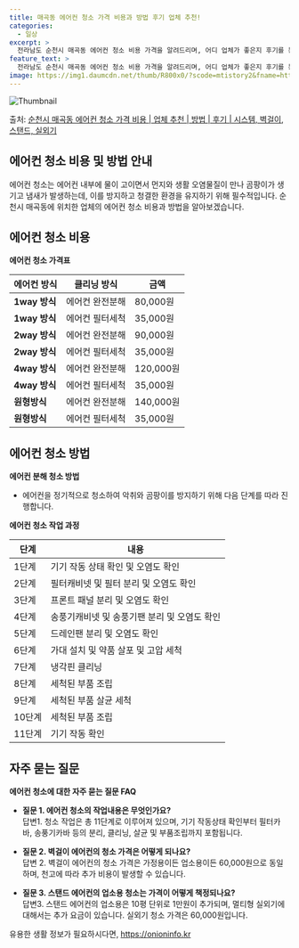 ```yaml
---
title: 매곡동 에어컨 청소 가격 비용과 방법 후기 업체 추천!
categories:
  - 일상
excerpt: >
  전라남도 순천시 매곡동 에어컨 청소 비용 가격을 알려드리며, 어디 업체가 좋은지 후기를 통해 알아보겠습니다. 현재 글에서는 시스템, 벽걸이, 스탠드, 실외기 각각에 대해 청소 비용이 나와 있으니 참고하시면 되겠습니다. 에어컨 분해 청소 방법 보기 👈 클릭셀프 에어컨 청소 방법 보기👈 클릭순천시 매곡동 에어컨 청소 비용시스템에어컨 방식클리닝방식금액1way 방식에어컨 완전분해80,000원1way 방식에어컨 필터세척35,000원2way 방식에어컨 완전분해90,000원2way 방식에어컨 필터세척35,000원4way 방식에어컨 완전분해120,000원4way 방식에어컨 필터세척35,000원원형방식에어컨 완전분해140,000원원형방식에어컨 필터세척35,000원에어컨 청소 견적 샘플 보기 👈 클릭에어컨 냄새의 원인에어..
feature_text: >
  전라남도 순천시 매곡동 에어컨 청소 비용 가격을 알려드리며, 어디 업체가 좋은지 후기를 통해 알아보겠습니다. 현재 글에서는 시스템, 벽걸이, 스탠드, 실외기 각각에 대해 청소 비용이 나와 있으니 참고하시면 되겠습니다. 에어컨 분해 청소 방법 보기 👈 클릭셀프 에어컨 청소 방법 보기👈 클릭순천시 매곡동 에어컨 청소 비용시스템에어컨 방식클리닝방식금액1way 방식에어컨 완전분해80,000원1way 방식에어컨 필터세척35,000원2way 방식에어컨 완전분해90,000원2way 방식에어컨 필터세척35,000원4way 방식에어컨 완전분해120,000원4way 방식에어컨 필터세척35,000원원형방식에어컨 완전분해140,000원원형방식에어컨 필터세척35,000원에어컨 청소 견적 샘플 보기 👈 클릭에어컨 냄새의 원인에어..
image: https://img1.daumcdn.net/thumb/R800x0/?scode=mtistory2&fname=https%3A%2F%2Fblog.kakaocdn.net%2Fdn%2FcgqyVY%2FbtsHw5S4mn1%2FFns8gciowEdeQoodqSDAs0%2Fimg.webp
---
```


![Thumbnail](https://img1.daumcdn.net/thumb/R800x0/?scode=mtistory2&fname=https%3A%2F%2Fblog.kakaocdn.net%2Fdn%2FcgqyVY%2FbtsHw5S4mn1%2FFns8gciowEdeQoodqSDAs0%2Fimg.webp)

<p>출처: <a href="https://onioninfo.kr/entry/%EC%88%9C%EC%B2%9C%EC%8B%9C-%EB%A7%A4%EA%B3%A1%EB%8F%99-%EC%97%90%EC%96%B4%EC%BB%A8-%EC%B2%AD%EC%86%8C-%EA%B0%80%EA%B2%A9-%EB%B9%84%EC%9A%A9-%EC%97%85%EC%B2%B4-%EC%B6%94%EC%B2%9C-%EB%B0%A9%EB%B2%95-%ED%9B%84%EA%B8%B0-%EC%8B%9C%EC%8A%A4%ED%85%9C-%EB%B2%BD%EA%B1%B8%EC%9D%B4-%EC%8A%A4%ED%83%A0%EB%93%9C-%EC%8B%A4%EC%99%B8%EA%B8%B0" rel="dofollow">순천시 매곡동 에어컨 청소 가격 비용 | 업체 추천 | 방법 | 후기 | 시스템, 벽걸이, 스탠드, 실외기</a> </p>

## 에어컨 청소 비용 및 방법 안내

에어컨 청소는 에어컨 내부에 물이 고이면서 먼지와 생활 오염물질이 만나 곰팡이가 생기고 냄새가 발생하는데, 이를 방지하고 청결한 환경을
유지하기 위해 필수적입니다. 순천시 매곡동에 위치한 업체의 에어컨 청소 비용과 방법을 알아보겠습니다.

## 에어컨 청소 비용

**에어컨 청소 가격표**

**에어컨 방식** | **클리닝 방식** | **금액**  
---|---|---  
**1way 방식** | 에어컨 완전분해 | 80,000원  
**1way 방식** | 에어컨 필터세척 | 35,000원  
**2way 방식** | 에어컨 완전분해 | 90,000원  
**2way 방식** | 에어컨 필터세척 | 35,000원  
**4way 방식** | 에어컨 완전분해 | 120,000원  
**4way 방식** | 에어컨 필터세척 | 35,000원  
**원형방식** | 에어컨 완전분해 | 140,000원  
**원형방식** | 에어컨 필터세척 | 35,000원  
  
## 에어컨 청소 방법

**에어컨 분해 청소 방법**

  * 에어컨을 정기적으로 청소하여 악취와 곰팡이를 방지하기 위해 다음 단계를 따라 진행합니다.

**에어컨 청소 작업 과정**

**단계** | **내용**  
---|---  
1단계 | 기기 작동 상태 확인 및 오염도 확인  
2단계 | 필터캐비넷 및 필터 분리 및 오염도 확인  
3단계 | 프론트 패널 분리 및 오염도 확인  
4단계 | 송풍기캐비넷 및 송풍기팬 분리 및 오염도 확인  
5단계 | 드레인팬 분리 및 오염도 확인  
6단계 | 가대 설치 및 약품 살포 및 고압 세척  
7단계 | 냉각핀 클리닝  
8단계 | 세척된 부품 조립  
9단계 | 세척된 부품 살균 세척  
10단계 | 세척된 부품 조립  
11단계 | 기기 작동 확인  
  
## 자주 묻는 질문

**에어컨 청소에 대한 자주 묻는 질문 FAQ**

  * **질문 1. 에어컨 청소의 작업내용은 무엇인가요?**  
답변1. 청소 작업은 총 11단계로 이루어져 있으며, 기기 작동상태 확인부터 필터카바, 송풍기카바 등의 분리, 클리닝, 살균 및 부품조립까지
포함됩니다.

  * **질문 2. 벽걸이 에어컨의 청소 가격은 어떻게 되나요?**  
답변 2. 벽걸이 에어컨의 청소 가격은 가정용이든 업소용이든 60,000원으로 동일하며, 천고에 따라 추가 비용이 발생할 수 있습니다.

  * **질문 3. 스탠드 에어컨의 업소용 청소는 가격이 어떻게 책정되나요?**  
답변3. 스탠드 에어컨의 업소용은 10평 단위로 1만원이 추가되며, 멀티형 실외기에 대해서는 추가 요금이 있습니다. 실외기 청소 가격은
60,000원입니다.

 

유용한 생활 정보가 필요하시다면, <a href="https://onioninfo.kr" rel="dofollow">https://onioninfo.kr</a>


